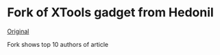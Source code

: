Fork of XTools gadget from Hedonil
==================================

[Original](http://meta.wikimedia.org/wiki/User:Hedonil/XTools)

Fork shows top 10 authors of article